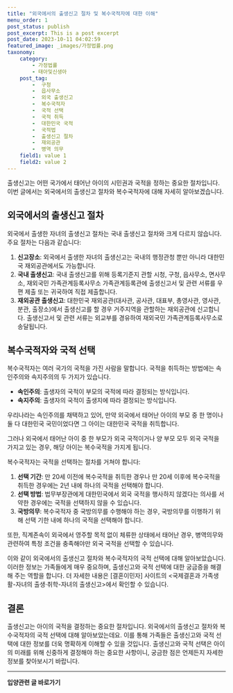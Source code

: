 ```yaml
---
title: "외국에서의 출생신고 절차 및 복수국적자에 대한 이해"
menu_order: 1
post_status: publish
post_excerpt: This is a post excerpt
post_date: 2023-10-11 04:02:59
featured_image: _images/가정법률.png
taxonomy:
    category:
        - 가정법률
        - 태아및신생아
    post_tag:
        -  구청
        -  읍사무소
        -  외국 출생신고
        -  복수국적자
        -  국적 선택
        -  국적 취득
        -  대한민국 국적
        -  국적법
        -  출생신고 절차
        -  재외공관
        -  병역 의무
    field1: value 1
    field2: value 2
---
```



출생신고는 어떤 국가에서 태어난 아이의 시민권과 국적을 정하는 중요한 절차입니다. 이번 글에서는 외국에서의 출생신고 절차와 복수국적자에 대해 자세히 알아보겠습니다.

## 외국에서의 출생신고 절차

외국에서 출생한 자녀의 출생신고 절차는 국내 출생신고 절차와 크게 다르지 않습니다. 주요 절차는 다음과 같습니다:

1. **신고장소**: 외국에서 출생한 자녀의 출생신고는 국내의 행정관청 뿐만 아니라 대한민국 재외공관에서도 가능합니다.
2. **국내 출생신고**: 국내 출생신고를 위해 등록기준지 관할 시청, 구청, 읍사무소, 면사무소, 재외국민 가족관계등록사무소 가족관계등록관에 출생신고서 및 관련 서류를 우편 제출 또는 귀국하여 직접 제출합니다.
3. **재외공관 출생신고**: 대한민국 재외공관(대사관, 공사관, 대표부, 총영사관, 영사관, 분관, 출장소)에서 출생신고를 할 경우 거주지역을 관할하는 재외공관에 신고합니다. 출생신고서 및 관련 서류는 외교부를 경유하여 재외국민 가족관계등록사무소로 송달됩니다.

## 복수국적자와 국적 선택

복수국적자는 여러 국가의 국적을 가진 사람을 말합니다. 국적을 취득하는 방법에는 속인주의와 속지주의의 두 가지가 있습니다.

- **속인주의**: 출생자의 국적이 부모의 국적에 따라 결정되는 방식입니다.
- **속지주의**: 출생자의 국적이 출생지에 따라 결정되는 방식입니다.

우리나라는 속인주의를 채택하고 있어, 만약 외국에서 태어난 아이의 부모 중 한 명이나 둘 다 대한민국 국민이었다면 그 아이는 대한민국 국적을 취득합니다.

그러나 외국에서 태어난 아이 중 한 부모가 외국 국적이거나 양 부모 모두 외국 국적을 가지고 있는 경우, 해당 아이는 복수국적을 가지게 됩니다.

복수국적자는 국적을 선택하는 절차를 거쳐야 합니다:

1. **선택 기간**: 만 20세 이전에 복수국적을 취득한 경우나 만 20세 이후에 복수국적을 취득한 경우에는 2년 내에 하나의 국적을 선택해야 합니다.
2. **선택 방법**: 법무부장관에게 대한민국에서 외국 국적을 행사하지 않겠다는 의사를 서약한 경우에는 국적을 선택하지 않을 수 있습니다.
3. **국방의무**: 복수국적자 중 국방의무를 수행해야 하는 경우, 국방의무를 이행하기 위해 선택 기한 내에 하나의 국적을 선택해야 합니다.

또한, 직계존속이 외국에서 영주할 목적 없이 체류한 상태에서 태어난 경우, 병역의무와 관련하여 특정 조건을 충족해야만 외국 국적을 선택할 수 있습니다.

이와 같이 외국에서의 출생신고 절차와 복수국적자의 국적 선택에 대해 알아보았습니다. 이러한 정보는 가족들에게 매우 중요하며, 출생신고와 국적 선택에 대한 궁금증을 해결해 주는 역할을 합니다. 더 자세한 내용은 [결혼이민자] 사이트의 <국제결혼과 가족생활-자녀의 출생·취학-자녀의 출생신고>에서 확인할 수 있습니다.

## 결론

출생신고는 아이의 국적을 결정하는 중요한 절차입니다. 외국에서의 출생신고 절차와 복수국적자의 국적 선택에 대해 알아보았는데요. 이를 통해 가족들은 출생신고와 국적 선택에 대한 정보를 더욱 명확하게 이해할 수 있을 것입니다. 출생신고와 국적 선택은 아이의 미래를 위해 신중하게 결정해야 하는 중요한 사항이니, 궁금한 점은 언제든지 자세한 정보를 찾아보시기 바랍니다.


<!-- wp:separator -->
<hr class="wp-block-separator has-alpha-channel-opacity"/>
<!-- /wp:separator -->
<!-- wp:group {"backgroundColor":"base","layout":{"type":"constrained"}} -->
<div class="wp-block-group has-base-background-color has-background"><!-- wp:paragraph {"align":"center","fontSize":"large"} -->
<p class="has-text-align-center has-large-font-size"><strong>입양관련 글 바로가기</strong></p>
<!-- /wp:paragraph -->


<!-- wp:latest-posts{"categories": [{"id": 1407, "count": 19, "description": "", "link": "https://uknowlaw.com/category/%ec%9e%85%ec%96%91/", "name": "입양", "slug": "입양", "taxonomy": "category", "parent": 0, "meta": [],"_links":{"self":[{"href":"https://uknowlaw.com/wp-
json/wp/v2/categories/1407"}],"collection":[{"href":"https://uknowlaw.com/wp-json/wp/v2/categories"}],"about":[{"href":"https://uknowlaw.com/wp-
json/wp/v2/taxonomies/category"}],"wp:post_type":[{"href":"https://uknowlaw.com/wp-json/wp/v2/posts?categories=
1407"}],"curies":[{"name":"wp","href":"https://api.w.org/{rel}","templated":true}]}}],"postsToShow":100,"excerptLength":28,"postLayout":"grid","columns":2,"featuredImageAlign":"left","featuredImageSizeSlug":"large","fontSize":"medium"} /-->
</div>
<!-- /wp:group -->
    